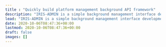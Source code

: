 ```yaml
---
title : "Quickly build platform management background API framework"
description: "IRIS-ADMIN is a simple background management interface development component framework developed with go, the purpose is to allow users to easily and quickly build the API required by the background management platform"
lead: "IRIS-ADMIN is a simple background management interface development component framework developed with go, the purpose is to allow users to easily and quickly build the API required by the background management platform."
date: 2020-10-06T08:47:36+00:00
lastmod: 2020-10-06T08:47:36+00:00
draft: false
images: []
---
```


